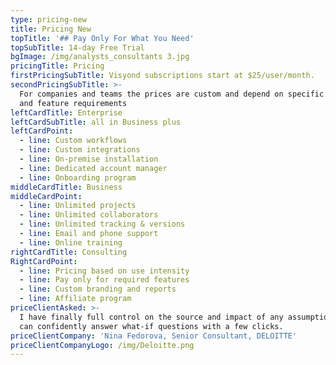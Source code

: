 ```yaml
---
type: pricing-new
title: Pricing New
topTitle: '## Pay Only For What You Need'
topSubTitle: 14-day Free Trial
bgImage: /img/analysts_consultants 3.jpg
pricingTitle: Pricing
firstPricingSubTitle: Visyond subscriptions start at $25/user/month.
secondPricingSubTitle: >-
  For companies and teams the prices are custom and depend on specific use cases
  and feature requirements
leftCardTitle: Enterprise
leftCardSubTitle: all in Business plus
leftCardPoint:
  - line: Custom workflows
  - line: Custom integrations
  - line: On-premise installation
  - line: Dedicated account manager
  - line: Onboarding program
middleCardTitle: Business
middleCardPoint:
  - line: Unlimited projects
  - line: Unlimited collaborators
  - line: Unlimited tracking & versions
  - line: Email and phone support
  - line: Online training
rightCardTitle: Consulting
RightCardPoint:
  - line: Pricing based on use intensity
  - line: Pay only for required features
  - line: Custom branding and reports
  - line: Affiliate program
priceClientAsked: >-
  I have finally full control on the source and impact of any assumptions, and
  can confidently answer what-if questions with a few clicks.
priceClientCompany: 'Nina Fedorova, Senior Consultant, DELOITTE'
priceClientCompanyLogo: /img/Deloitte.png
---
```


